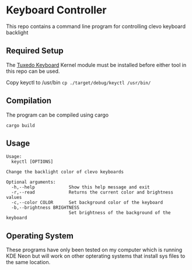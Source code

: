 # Keyboard Controller
This repo contains a command line program for controlling clevo keyboard backlight

## Required Setup
The [Tuxedo Keyboard](https://github.com/tuxedocomputers/tuxedo-keyboard) Kernel module must be installed before either tool in this repo can be used.

Copy keyctl to /usr/bin `cp ./target/debug/keyctl /usr/bin/`
## Compilation 
The program can be compiled using cargo

`cargo build`

## Usage
```
Usage:
  keyctl [OPTIONS]

Change the backlight color of clevo keyboards

Optional arguments:
  -h,--help             Show this help message and exit
  -r,--read             Returns the current color and brightness values
  -c,--color COLOR      Set background color of the keyboard
  -b,--brightness BRIGHTNESS
                        Set brightness of the background of the keyboard
```

## Operating System
These programs have only been tested on my computer which is running KDE Neon but will work on other opterating systems that install sys files to the same location.